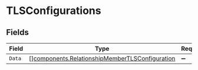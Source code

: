 # TLSConfigurations


## Fields

| Field                                                                                                            | Type                                                                                                             | Required                                                                                                         | Description                                                                                                      |
| ---------------------------------------------------------------------------------------------------------------- | ---------------------------------------------------------------------------------------------------------------- | ---------------------------------------------------------------------------------------------------------------- | ---------------------------------------------------------------------------------------------------------------- |
| `Data`                                                                                                           | [][components.RelationshipMemberTLSConfiguration](../../models/components/relationshipmembertlsconfiguration.md) | :heavy_minus_sign:                                                                                               | N/A                                                                                                              |